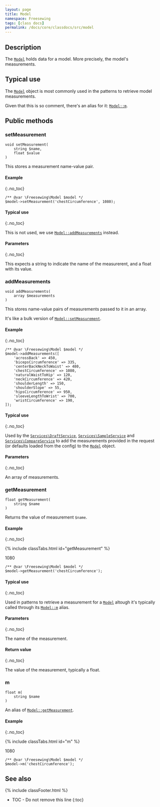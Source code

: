 ```yaml
---
layout: page
title: Model
namespace: Freesewing
tags: [class docs]
permalink: /docs/core/classdocs/src/model
---
```

## Description 

The [`Model`](model) holds data for a model. More precisely, the model's measurements.

## Typical use

The [`Model`](model) object is most commonly used in the patterns to retrieve
model measurements.

Given that this is so comment, there's an alias for it: [`Model::m`](model#m).

## Public methods

### setMeasurement

```php?start_inline=1
void setMeasurement( 
    string $name,
    float $value 
)
```
This stores a measurement name-value pair. 

#### Example
{:.no_toc}

```php?start_inline=1
/** @var \Freesewing\Model $model */
$model->setMeasurement('chestCircumference', 1080);
```

#### Typical use
{:.no_toc}

This is not used, we use [`Model::addMeasurements`](model#addmeasurements) instead.

#### Parameters
{:.no_toc}

This expects a string to indicate the name of the measurerent, and a float with its value.

### addMeasurements

```php?start_inline=1
void addMeasurements( 
    array $measurements
)
```
This stores name-value pairs of measurements passed to it in an array.

It's like a bulk version of [`Model::setMeasurement`](model#setmeasurement).

#### Example
{:.no_toc}

```php?start_inline=1
/** @var \Freesewing\Model $model */
$model->addMeasurements([
    'acrossBack' => 450,
    'bicepsCircumference' => 335,
    'centerBackNeckToWaist' => 480,
    'chestCircumference' => 1080,
    'naturalWaistToHip' => 120,
    'neckCircumference' => 420,
    'shoulderLength' => 150,
    'shoulderSlope' => 55,
    'hipsCircumference' => 950,
    'sleeveLengthToWrist' => 700,
    'wristCircumference' => 190,
]);
```

#### Typical use
{:.no_toc}

Used by the [`Services\DraftService`](../services/draftservice), 
[`Services\SampleService`](../services/sampleservice) and 
[`Services\CompareService`](../services/compareservice) to add the 
measurements provided in the request (or defaults loaded from the 
config) to the [`Model`](model) object.

#### Parameters
{:.no_toc}

An array of measurements.

### getMeasurement

```php?start_inline=1
float getMeasurement(
    string $name
)
```
Returns the value of measurement `$name`.

#### Example
{:.no_toc}

{% include classTabs.html
    id="getMeasurement" 
%}

<div class="tab-content">
<div role="tabpanel" class="tab-pane active" id="getMeasurement-result">

1080

</div>
<div role="tabpanel" class="tab-pane" id="getMeasurement-code" markdown="1">

```php?start_inline=1
/** @var \Freesewing\Model $model */
$model->getMeasurement('chestCircumference');
```

</div>
</div>

#### Typical use
{:.no_toc}

Used in patterns to retrieve a measurement for a [`Model`](model)
altough it's typically called through its [`Model::m`](model#m) alias.

#### Parameters
{:.no_toc}

The name of the measurement.

#### Return value
{:.no_toc}

The value of the measurement, typically a float.

### m

```php?start_inline=1
float m(
    string $name
)
```

An alias of [`Model::getMeasurement`](model#getmeasurement).

#### Example
{:.no_toc}

{% include classTabs.html
    id="m" 
%}

<div class="tab-content">
<div role="tabpanel" class="tab-pane active" id="m-result">

1080

</div>
<div role="tabpanel" class="tab-pane" id="m-code" markdown="1">

```php?start_inline=1
/** @var \Freesewing\Model $model */
$model->m('chestCircumference');
```

</div>
</div>

## See also
{% include classFooter.html %}
* TOC - Do not remove this line
{:toc}

